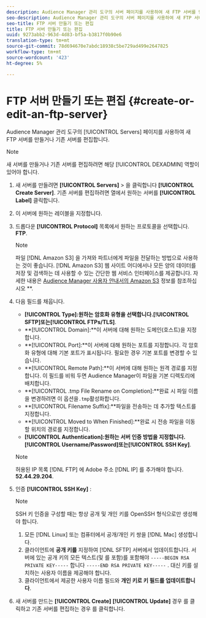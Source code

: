 ```yaml
---
description: Audience Manager 관리 도구의 서버 페이지를 사용하여 새 FTP 서버를 만들거나 기존 서버를 편집합니다.
seo-description: Audience Manager 관리 도구의 서버 페이지를 사용하여 새 FTP 서버를 만들거나 기존 서버를 편집합니다.
seo-title: FTP 서버 만들기 또는 편집
title: FTP 서버 만들기 또는 편집
uuid: 9273abb2-963d-4d83-bf5a-b3817f0b90e6
translation-type: tm+mt
source-git-commit: 78d694670e7abdc18938c5be729ad499e2647825
workflow-type: tm+mt
source-wordcount: '423'
ht-degree: 5%

---
```



# FTP 서버 만들기 또는 편집 {#create-or-edit-an-ftp-server}

Audience Manager 관리 도구의 [!UICONTROL Servers] 페이지를 사용하여 새 FTP 서버를 만들거나 기존 서버를 편집합니다.

>[!NOTE]
>
>새 서버를 만들거나 기존 서버를 편집하려면 해당 [!UICONTROL DEXADMIN] 역할이 있어야 합니다.

1. 새 서버를 만들려면 **[!UICONTROL Servers]** > 을 클릭합니다 **[!UICONTROL Create Server]**. 기존 서버를 편집하려면 열에서 원하는 서버를 **[!UICONTROL Label]** 클릭합니다.
1. 이 서버에 원하는 레이블을 지정합니다.
1. 드롭다운 **[!UICONTROL Protocol]** 목록에서 원하는 프로토콜을 선택합니다. **FTP**.

   >[!NOTE]
   >
   >파일 [!DNL Amazon S3] 을 가져와 파트너에게 파일을 전달하는 방법으로 사용하는 것이 좋습니다. [!DNL Amazon S3] 웹 사이트 어디에서나 모든 양의 데이터를 저장 및 검색하는 데 사용할 수 있는 간단한 웹 서비스 인터페이스를 제공합니다. 자세한 내용은 [Audience Manager 사용자 안내서의 Amazon S3](https://docs.adobe.com/content/help/en/audience-manager/user-guide/reference/amazon-s3.html) 정보를 참조하십시오 **.

1. 다음 필드를 채웁니다.

   * **[!UICONTROL Type]:**원하는 암호화 유형을 선택합니다.**[!UICONTROL SFTP]**또는&#x200B;**[!UICONTROL FTPs/TLS]**.
   * **[!UICONTROL Domain]:**이 서버에 대해 원하는 도메인(호스트)을 지정합니다.
   * **[!UICONTROL Port]:**이 서버에 대해 원하는 포트를 지정합니다. 각 암호화 유형에 대해 기본 포트가 표시됩니다. 필요한 경우 기본 포트를 변경할 수 있습니다.
   * **[!UICONTROL Remote Path]:**이 서버에 대해 원하는 원격 경로를 지정합니다. 이 필드를 비워 두면 Audience Manager이 파일을 기본 디렉토리에 배치합니다.
   * **[!UICONTROL .tmp File Rename on Completion]:**완료 시 파일 이름을 변경하려면 이 옵션을`.tmp`활성화합니다.
   * **[!UICONTROL Filename Suffix]:**파일을 전송하는 데 추가할 텍스트를 지정합니다.
   * **[!UICONTROL Moved to When Finished]:**완료 시 전송 파일을 이동할 위치의 경로를 지정합니다.
   * **[!UICONTROL Authentication]:**원하는 서버 인증 방법을 지정합니다.**[!UICONTROL Username/Password]**또는&#x200B;**[!UICONTROL SSH Key]**.

   >[!NOTE]
   >
   >허용된 IP 목록 [!DNL FTP] 에 Adobe 주소 [!DNL IP] 를 추가해야 합니다. **52.44.29.204**.

1. 인증 **[!UICONTROL SSH Key]** :
   >[!NOTE]
   >
   >SSH 키 인증을 구성할 때는 항상 공개 및 개인 키를 OpenSSH 형식으로만 생성해야 합니다.
   1. 모든 [!DNL Linux] 또는 컴퓨터에서 공개/개인 키 쌍을 [!DNL Mac] 생성합니다.
   1. 클라이언트에 **공개 키를** 지정하여 [!DNL SFTP] 서버에서 업데이트합니다. 서버에 있는 공개 키의 모든 텍스트(및 를 포함)를 포함해야 `-----BEGIN RSA PRIVATE KEY-----` 합니다 `-----END RSA PRIVATE KEY-----` . 대신 키를 설치하는 사용자 이름을 제공해야 합니다.
   1. 클라이언트에서 제공한 사용자 이름 필드와 **개인 키로 키 필드를 업데이트합니다**.
1. 새 서버를 만드는 **[!UICONTROL Create]** **[!UICONTROL Update]** 경우 를 클릭하고 기존 서버를 편집하는 경우 를 클릭합니다.
